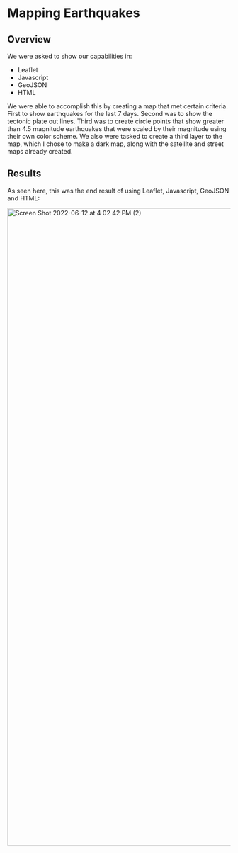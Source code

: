 # Mapping Earthquakes

## Overview

We were asked to show our capabilities in:

* Leaflet
* Javascript
* GeoJSON
* HTML

We were able to accomplish this by creating a map that met certain criteria. First to show earthquakes for the last 7 days.  Second was to show the tectonic plate out lines.  Third was to create circle points that show greater than 4.5 magnitude earthquakes that were scaled by their magnitude using their own color scheme.   We also were tasked to create a third layer to the map, which I chose to make a dark map, along with the satellite and street maps already created.

## Results

As seen here, this was the end result of using Leaflet, Javascript, GeoJSON and HTML:

<img width="1440" alt="Screen Shot 2022-06-12 at 4 02 42 PM (2)" src="https://user-images.githubusercontent.com/93801125/173253614-e84cc683-7e58-4d35-b32c-a3a4a5a47356.png">
